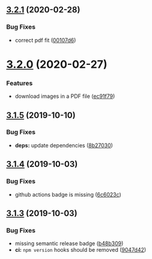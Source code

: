## [3.2.1](https://github.com/neovici/cosmoz-image-viewer/compare/v3.2.0...v3.2.1) (2020-02-28)


### Bug Fixes

* correct pdf fit ([00107d6](https://github.com/neovici/cosmoz-image-viewer/commit/00107d66b198b8f0ef461091793b87e4554fcee8))

# [3.2.0](https://github.com/neovici/cosmoz-image-viewer/compare/v3.1.5...v3.2.0) (2020-02-27)


### Features

* download images in a PDF file ([ec91f79](https://github.com/neovici/cosmoz-image-viewer/commit/ec91f797cc9a455a55b8aa7df7af949cdaaf34b7))

## [3.1.5](https://github.com/neovici/cosmoz-image-viewer/compare/v3.1.4...v3.1.5) (2019-10-10)


### Bug Fixes

* **deps:** update dependencies ([8b27030](https://github.com/neovici/cosmoz-image-viewer/commit/8b27030))

## [3.1.4](https://github.com/neovici/cosmoz-image-viewer/compare/v3.1.3...v3.1.4) (2019-10-03)


### Bug Fixes

* github actions badge is missing ([6c6023c](https://github.com/neovici/cosmoz-image-viewer/commit/6c6023c))

## [3.1.3](https://github.com/neovici/cosmoz-image-viewer/compare/v3.1.2...v3.1.3) (2019-10-03)


### Bug Fixes

* missing semantic release badge ([b48b309](https://github.com/neovici/cosmoz-image-viewer/commit/b48b309))
* **ci:** `npm version` hooks should be removed ([9047d42](https://github.com/neovici/cosmoz-image-viewer/commit/9047d42))
